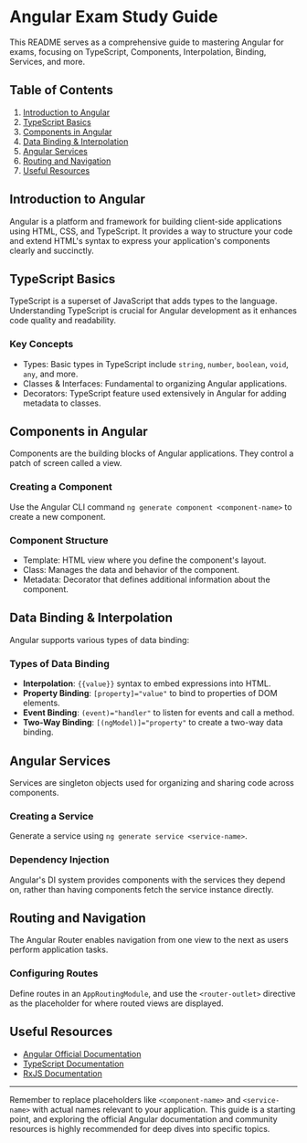 # Angular Exam Study Guide

This README serves as a comprehensive guide to mastering Angular for exams, focusing on TypeScript, Components, Interpolation, Binding, Services, and more.

## Table of Contents
1. [Introduction to Angular](#introduction-to-angular)
2. [TypeScript Basics](#typescript-basics)
3. [Components in Angular](#components-in-angular)
4. [Data Binding & Interpolation](#data-binding--interpolation)
5. [Angular Services](#angular-services)
6. [Routing and Navigation](#routing-and-navigation)
7. [Useful Resources](#useful-resources)

## Introduction to Angular
Angular is a platform and framework for building client-side applications using HTML, CSS, and TypeScript. It provides a way to structure your code and extend HTML's syntax to express your application's components clearly and succinctly.

## TypeScript Basics
TypeScript is a superset of JavaScript that adds types to the language. Understanding TypeScript is crucial for Angular development as it enhances code quality and readability.

### Key Concepts
- Types: Basic types in TypeScript include `string`, `number`, `boolean`, `void`, `any`, and more.
- Classes & Interfaces: Fundamental to organizing Angular applications.
- Decorators: TypeScript feature used extensively in Angular for adding metadata to classes.

## Components in Angular
Components are the building blocks of Angular applications. They control a patch of screen called a view.

### Creating a Component
Use the Angular CLI command `ng generate component <component-name>` to create a new component.

### Component Structure
- Template: HTML view where you define the component's layout.
- Class: Manages the data and behavior of the component.
- Metadata: Decorator that defines additional information about the component.

## Data Binding & Interpolation
Angular supports various types of data binding:

### Types of Data Binding
- **Interpolation**: `{{value}}` syntax to embed expressions into HTML.
- **Property Binding**: `[property]="value"` to bind to properties of DOM elements.
- **Event Binding**: `(event)="handler"` to listen for events and call a method.
- **Two-Way Binding**: `[(ngModel)]="property"` to create a two-way data binding.

## Angular Services
Services are singleton objects used for organizing and sharing code across components.

### Creating a Service
Generate a service using `ng generate service <service-name>`.

### Dependency Injection
Angular's DI system provides components with the services they depend on, rather than having components fetch the service instance directly.

## Routing and Navigation
The Angular Router enables navigation from one view to the next as users perform application tasks.

### Configuring Routes
Define routes in an `AppRoutingModule`, and use the `<router-outlet>` directive as the placeholder for where routed views are displayed.

## Useful Resources
- [Angular Official Documentation](https://angular.io/docs)
- [TypeScript Documentation](https://www.typescriptlang.org/docs/)
- [RxJS Documentation](https://rxjs.dev/guide/overview)

---

Remember to replace placeholders like `<component-name>` and `<service-name>` with actual names relevant to your application. This guide is a starting point, and exploring the official Angular documentation and community resources is highly recommended for deep dives into specific topics.
